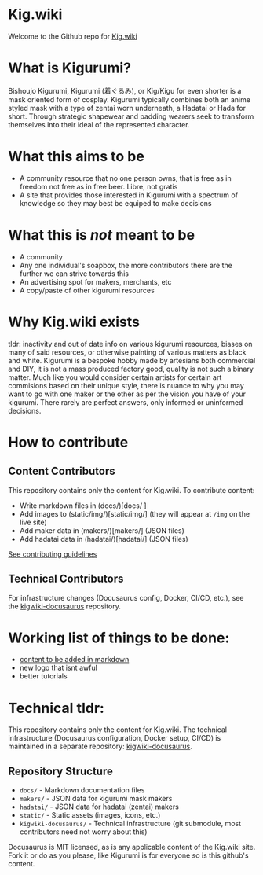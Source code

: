 # Kig.wiki

Welcome to the Github repo for [Kig.wiki](https://kig.wiki)

# What is Kigurumi?

Bishoujo Kigurumi, Kigurumi (着ぐるみ), or Kig/Kigu for even shorter is a mask oriented form of cosplay. Kigurumi typically combines both an anime styled mask with a type of zentai worn underneath, a Hadatai or Hada for short. Through strategic shapewear and padding wearers seek to transform themselves into their ideal of the represented character.

# What this aims to be

- A community resource that no one person owns, that is free as in freedom not free as in free beer. Libre, not gratis
- A site that provides those interested in Kigurumi with a spectrum of knowledge so they may best be equiped to make decisions

# What this is _not_ meant to be

- A community
- Any one individual's soapbox, the more contributors there are the further we can strive towards this
- An advertising spot for makers, merchants, etc
- A copy/paste of other kigurumi resources

# Why Kig.wiki exists

tldr: inactivity and out of date info on various kigurumi resources, biases on many of said resources, or otherwise painting of various matters as black and white. Kigurumi is a bespoke hobby made by artesians both commercial and DIY, it is not a mass produced factory good, quality is not such a binary matter. Much like you would consider certain artists for certain art commisions based on their unique style, there is nuance to why you may want to go with one maker or the other as per the vision you have of your kigurumi. There rarely are perfect answers, only informed or uninformed decisions.

# How to contribute

## Content Contributors
This repository contains only the content for Kig.wiki. To contribute content:

- Write markdown files in (docs/)[docs/ ]
- Add images to (static/img/)[static/img/] (they will appear at `/img` on the live site)
- Add maker data in (makers/)[makers/] (JSON files)
- Add hadatai data in (hadatai/)[hadatai/] (JSON files)

[See contributing guidelines](https://kig.wiki/contributing/)

## Technical Contributors
For infrastructure changes (Docusaurus config, Docker, CI/CD, etc.), see the [kigwiki-docusaurus](https://github.com/kig-wiki/kigwiki-docusaurus) repository.

# Working list of things to be done:

- [content to be added in markdown](docs/)
- new logo that isnt awful
- better tutorials

# Technical tldr:

This repository contains only the content for Kig.wiki. The technical infrastructure (Docusaurus configuration, Docker setup, CI/CD) is maintained in a separate repository: [kigwiki-docusaurus](https://github.com/kig-wiki/kigwiki-docusaurus).

## Repository Structure
- `docs/` - Markdown documentation files
- `makers/` - JSON data for kigurumi mask makers
- `hadatai/` - JSON data for hadatai (zentai) makers  
- `static/` - Static assets (images, icons, etc.)
- `kigwiki-docusaurus/` - Technical infrastructure (git submodule, most contributors need not worry about this)

Docusaurus is MIT licensed, as is any applicable content of the Kig.wiki site. Fork it or do as you please, like Kigurumi is for everyone so is this github's content.
